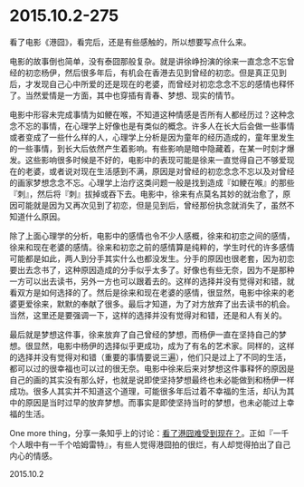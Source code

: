 2015.10.2-275
=============
看了电影《港囧》，看完后，还是有些感触的，所以想要写点什么来。

电影的故事倒也简单，没有泰囧那般复杂。就是讲徐峥扮演的徐来一直念念不忘曾经的初恋杨伊，然后很多年后，有机会在香港去见到曾经的初恋。但是真正见到后，才发现自己心中所爱的还是现在的老婆，而曾经对初恋念念不忘的感情也释怀了。当然爱情是一方面，其中也穿插有青春、梦想、现实的情节。

电影中形容未完成事情为如鲠在喉，不知道这种情感是否所有人都经历过？这种念念不忘的事情，在心理学上好像也是有类似的概念。许多人在长大后会做一些事情或者变成了一些什么样的人，心理学上分析是因为童年的经历造成的，童年里发生的一些事情，到长大后依然产生着影响。有些影响是暗中隐藏着，在某一时刻才爆发。这些影响很多时候是不好的，电影中的表现可能是徐来一直觉得自己不够爱现在的老婆，或者说对现在生活感到不满，原因是对曾经的初恋念念不忘以及对曾经的画家梦想念念不忘。心理学上治疗这类问题一般是找到造成『如鲠在喉』的那些『刺』，然后将『刺』拔掉或吞下去。电影中，徐来有点莫名其妙的就治愈了，原因可能就是因为又再次见到了初恋，但是见到后，曾经那份执念就消失了，虽然不知道什么原因。

除了上面心理学的分析，电影中的感情也令不少人感概，徐来和初恋之间的感情，徐来和现在老婆的感情。徐来和初恋之前的感情算是纯粹的，学生时代的许多感情可能都是如此，两人到分手其实什么也都没发生。分手的原因也很老套，因为初恋要出去念书了，这种原因造成的分手似乎太多了。好像也有些无奈，因为不是那种一方可以出去读书，另外一方也可以跟着去的。这样的选择并没有觉得对和错，就看双方是如何选择的了。然后是徐来和现在老婆的感情，很显然，电影中徐来的老婆更爱徐来，默默的奉献了很多。最后才知道，为了对方放弃了出去读书的机会。当然，这里还是要强调一下，这样的选择并没有觉得对和错，还是和人有关的。

最后就是梦想这件事，徐来放弃了自己曾经的梦想，而杨伊一直在坚持自己的梦想。很显然，电影中杨伊的选择似乎更成功，成为了有名的艺术家。同样的，这样的选择并没有觉得对和错（重要的事情要说三遍），他们只是过上了不同的生活，都可以过的很幸福也可以过的很无奈。电影中徐来后来对梦想这件事释怀的原因是自己的画的其实没有那么好，也就是说即使坚持梦想最终也未必能做到和杨伊一样成功。很多人其实并不知道这个道理，可能很多年后过着不幸福的生活，却认为其中的原因是当时过早的放弃梦想。而事实是即使坚持当时的梦想，也未必能过上幸福的生活。

One more thing，分享一条知乎上的讨论：[看了港囧难受到现在？](http://www.zhihu.com/question/35962168)。正如『一千个人眼中有一千个哈姆雷特』，有些人觉得港囧拍的很烂，有人却觉得拍出了自己内心的情感。

2015.10.2